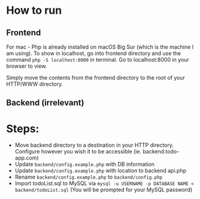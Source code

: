 # How to run

## Frontend

For mac - Php is already installed on macOS Big Sur (which is the machine I am using). To show in localhost, go into frontend directory and use the command `php -S localhost:8000` in terminal. Go to localhost:8000 in your browser to view.

Simply move the contents from the frontend directory to the root of your
HTTP/WWW directory.

## Backend (irrelevant)

# Steps:

- Move backend directory to a destination in your HTTP directory. Configure however you wish it to be
  accessible (ie. backend.todo-app.com)
- Update `backend/config.example.php` with DB information
- Update `backend/config.example.php` with location to backend api.php
- Rename `backend/config.example.php` to `backend/config.php`
- Import todoList.sql to MySQL via `mysql -u USERNAME -p DATABASE NAME < backend/todoList.sql` (You will be prompted for your MySQL password)
